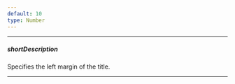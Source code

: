 ```yaml
---
default: 10
type: Number
---
```

---
##### shortDescription
Specifies the left margin of the title.

---
